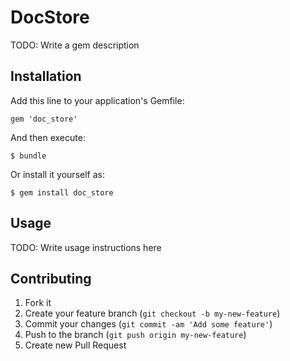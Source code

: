 # DocStore

TODO: Write a gem description

## Installation

Add this line to your application's Gemfile:

    gem 'doc_store'

And then execute:

    $ bundle

Or install it yourself as:

    $ gem install doc_store

## Usage

TODO: Write usage instructions here

## Contributing

1. Fork it
2. Create your feature branch (`git checkout -b my-new-feature`)
3. Commit your changes (`git commit -am 'Add some feature'`)
4. Push to the branch (`git push origin my-new-feature`)
5. Create new Pull Request
